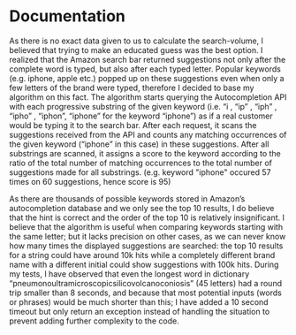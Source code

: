 # Documentation
As there is no exact data given to us to calculate the search-volume, I believed that trying to make an educated guess was the best option. I realized that the Amazon search bar returned suggestions not only after the complete word is typed, but also after each typed letter. Popular keywords (e.g. iphone, apple etc.) popped up on these suggestions even when only a few letters of the brand were typed, therefore I decided to base my algorithm on this fact. The algorithm starts querying the Autocompletion API with each progressive substring of the given keyword (i.e. “i , “ip” , “iph” , “ipho” , “iphon”, “iphone” for the keyword “iphone”) as if a real customer would be typing it to the search bar. After each request, it scans the suggestions received from the API and counts any matching occurrences of the given keyword (“iphone” in this case) in these suggestions. After all substrings are scanned, it assigns a score to the keyword according to the ratio of the total number of matching occurrences to the total number of suggestions made for all substrings. (e.g. keyword "iphone" occured 57 times on 60 suggestions, hence score is 95)

As there are thousands of possible keywords stored in Amazon’s autocompletion database and we only see the top 10 results, I do believe that the hint is correct and the order of the top 10 is relatively insignificant. I believe that the algorithm is useful when comparing keywords starting with the same letter; but it lacks precision on other cases, as we can never know how many times the displayed suggestions are searched: the top 10 results for a string could have around 10k hits while a completely different brand name with a different initial could show suggestions with 100k hits. During my tests, I have observed that even the longest word in dictionary “pneumonoultramicroscopicsilicovolcanoconiosis” (45 letters) had a round trip smaller than 8 seconds, and because that most potential inputs (words or phrases) would be much shorter than this; I have added a 10 second timeout but only return an exception instead of handling the situation to prevent adding further complexity to the code. 
